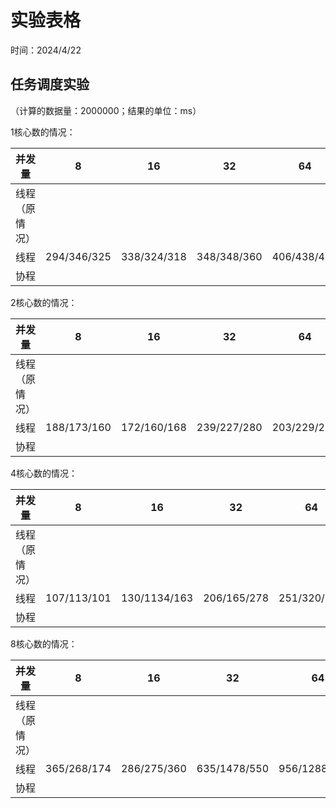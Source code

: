 ﻿# 实验表格

时间：2024/4/22

## 任务调度实验

（计算的数据量：2000000；结果的单位：ms）

1核心数的情况：

|并发量|8|16|32|64|
|-|-|-|-|-|
|线程（原情况）|||||
|线程|294/346/325|338/324/318|348/348/360|406/438/422|
|协程|||||

2核心数的情况：

|并发量|8|16|32|64|
|-|-|-|-|-|
|线程（原情况）|||||
|线程|188/173/160|172/160/168|239/227/280|203/229/241|
|协程|||||

4核心数的情况：

|并发量|8|16|32|64|
|-|-|-|-|-|
|线程（原情况）|||||
|线程|107/113/101|130/1134/163|206/165/278|251/320/384|
|协程|||||

8核心数的情况：

|并发量|8|16|32|64|
|-|-|-|-|-|
|线程（原情况）|||||
|线程|365/268/174|286/275/360|635/1478/550|956/1288/1531|
|协程|||||